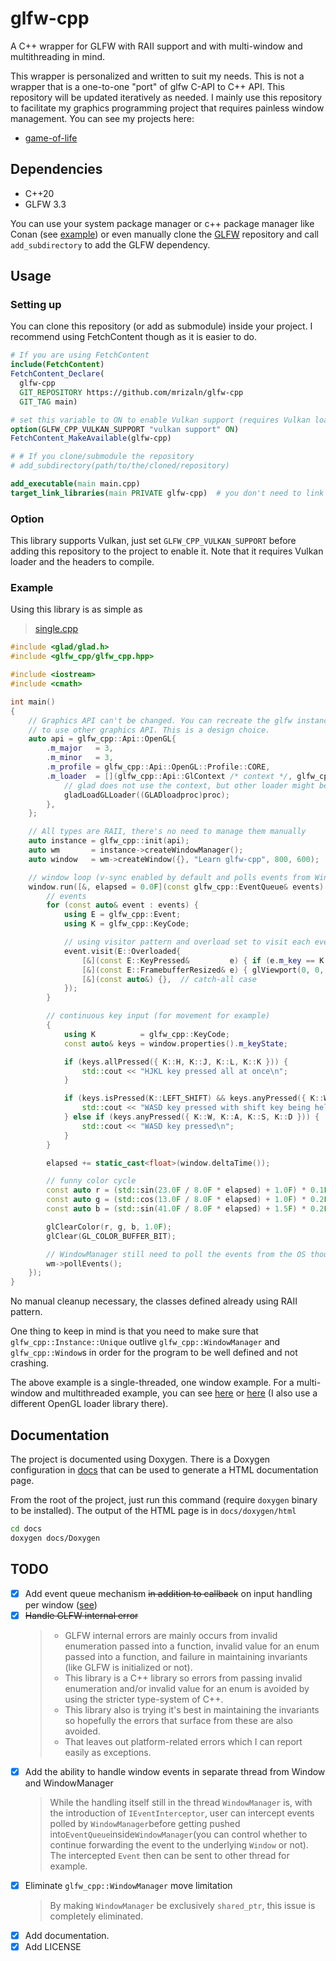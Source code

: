 # glfw-cpp

A C++ wrapper for GLFW with RAII support and with multi-window and multithreading in mind.

This wrapper is personalized and written to suit my needs. This is not a wrapper that is a one-to-one "port" of glfw C-API to C++ API. This repository will be updated iteratively as needed. I mainly use this repository to facilitate my graphics programming project that requires painless window management. You can see my projects here:

- [game-of-life](https://github.com/mrizaln/game-of-life)

## Dependencies

- C++20
- GLFW 3.3

You can use your system package manager or c++ package manager like Conan (see [example](./example)) or even manually clone the [GLFW](https://github.com/glfw/glfw) repository and call `add_subdirectory` to add the GLFW dependency.

## Usage

### Setting up

You can clone this repository (or add as submodule) inside your project. I recommend using FetchContent though as it is easier to do.

```cmake
# If you are using FetchContent
include(FetchContent)
FetchContent_Declare(
  glfw-cpp
  GIT_REPOSITORY https://github.com/mrizaln/glfw-cpp
  GIT_TAG main)

# set this variable to ON to enable Vulkan support (requires Vulkan loader and headers)
option(GLFW_CPP_VULKAN_SUPPORT "vulkan support" ON)
FetchContent_MakeAvailable(glfw-cpp)

# # If you clone/submodule the repository
# add_subdirectory(path/to/the/cloned/repository)

add_executable(main main.cpp)
target_link_libraries(main PRIVATE glfw-cpp)  # you don't need to link to glfw here, glfw-cpp already link to it
```

### Option

This library supports Vulkan, just set `GLFW_CPP_VULKAN_SUPPORT` before adding this repository to the project to enable it. Note that it requires Vulkan loader and the headers to compile.

### Example

Using this library is as simple as

> [single.cpp](./example/source/new/single.cpp)

```cpp
#include <glad/glad.h>
#include <glfw_cpp/glfw_cpp.hpp>

#include <iostream>
#include <cmath>

int main()
{
    // Graphics API can't be changed. You can recreate the glfw instance (basically resetting glfw)
    // to use other graphics API. This is a design choice.
    auto api = glfw_cpp::Api::OpenGL{
        .m_major   = 3,
        .m_minor   = 3,
        .m_profile = glfw_cpp::Api::OpenGL::Profile::CORE,
        .m_loader  = [](glfw_cpp::Api::GlContext /* context */, glfw_cpp::Api::GlGetProc proc) {
            // glad does not use the context, but other loader might be
            gladLoadGLLoader((GLADloadproc)proc);
        },
    };

    // All types are RAII, there's no need to manage them manually
    auto instance = glfw_cpp::init(api);
    auto wm       = instance->createWindowManager();
    auto window   = wm->createWindow({}, "Learn glfw-cpp", 800, 600);

    // window loop (v-sync enabled by default and polls events from WindowManager automatically)
    window.run([&, elapsed = 0.0F](const glfw_cpp::EventQueue& events) mutable {
        // events
        for (const auto& event : events) {
            using E = glfw_cpp::Event;
            using K = glfw_cpp::KeyCode;

            // using visitor pattern and overload set to visit each event
            event.visit(E::Overloaded{
                [&](const E::KeyPressed&         e) { if (e.m_key == K::Q) window.requestClose(); },
                [&](const E::FramebufferResized& e) { glViewport(0, 0, e.m_width, e.m_height);    },
                [&](const auto&) {},  // catch-all case
            });
        }

        // continuous key input (for movement for example)
        {
            using K          = glfw_cpp::KeyCode;
            const auto& keys = window.properties().m_keyState;

            if (keys.allPressed({ K::H, K::J, K::L, K::K })) {
                std::cout << "HJKL key pressed all at once\n";
            }

            if (keys.isPressed(K::LEFT_SHIFT) && keys.anyPressed({ K::W, K::A, K::S, K::D })) {
                std::cout << "WASD key pressed with shift key being held\n";
            } else if (keys.anyPressed({ K::W, K::A, K::S, K::D })) {
                std::cout << "WASD key pressed\n";
            }
        }

        elapsed += static_cast<float>(window.deltaTime());

        // funny color cycle
        const auto r = (std::sin(23.0F / 8.0F * elapsed) + 1.0F) * 0.1F + 0.4F;
        const auto g = (std::cos(13.0F / 8.0F * elapsed) + 1.0F) * 0.2F + 0.3F;
        const auto b = (std::sin(41.0F / 8.0F * elapsed) + 1.5F) * 0.2F;

        glClearColor(r, g, b, 1.0F);
        glClear(GL_COLOR_BUFFER_BIT);

        // WindowManager still need to poll the events from the OS though
        wm->pollEvents();
    });
}
```

No manual cleanup necessary, the classes defined already using RAII pattern.

One thing to keep in mind is that you need to make sure that `glfw_cpp::Instance::Unique` outlive `glfw_cpp::WindowManager` and `glfw_cpp::Window`s in order for the program to be well defined and not crashing.

The above example is a single-threaded, one window example. For a multi-window and multithreaded example, you can see [here](./example/source/new/multi.cpp) or [here](./example/source/new/multi_multi_manager.cpp) (I also use a different OpenGL loader library there).

## Documentation

The project is documented using Doxygen. There is a Doxygen configuration in [docs](./docs/Doxygen) that can be used to generate a HTML documentation page.

From the root of the project, just run this command (require `doxygen` binary to be installed). The output of the HTML page is in `docs/doxygen/html`

```sh
cd docs
doxygen docs/Doxygen
```

## TODO

- [x] Add event queue mechanism ~~in addition to callback~~ on input handling per window ([see](https://github.com/glfw/gleq))
- [x] ~~Handle GLFW internal error~~
  > - GLFW internal errors are mainly occurs from invalid enumeration passed into a function, invalid value for an enum passed into a function, and failure in maintaining invariants (like GLFW is initialized or not).
  > - This library is a C++ library so errors from passing invalid enumeration and/or invalid value for an enum is avoided by using the stricter type-system of C++.
  > - This library also is trying it's best in maintaining the invariants so hopefully the errors that surface from these are also avoided.
  > - That leaves out platform-related errors which I can report easily as exceptions.
- [x] Add the ability to handle window events in separate thread from Window and WindowManager
  > While the handling itself still in the thread `WindowManager` is, with the introduction of `IEventInterceptor`, user can intercept events polled by `WindowManager`before getting pushed into`EventQueue`inside`WindowManager`(you can control whether to continue forwarding the event to the underlying `Window` or not). The intercepted `Event` then can be sent to other thread for example.
- [x] Eliminate `glfw_cpp::WindowManager` move limitation
  > By making `WindowManager` be exclusively `shared_ptr`, this issue is completely eliminated.
- [x] Add documentation.
- [x] Add LICENSE
